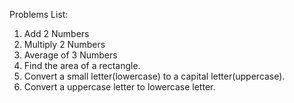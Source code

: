 Problems List:

1. Add 2 Numbers
2. Multiply 2 Numbers
3. Average of 3 Numbers
4. Find the area of a rectangle.
5. Convert a small letter(lowercase) to a capital letter(uppercase).
6. Convert a uppercase letter to lowercase letter.